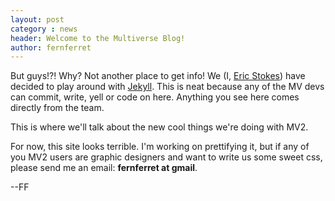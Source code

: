 ```yaml
---
layout: post
category : news
header: Welcome to the Multiverse Blog!
author: fernferret
---
```


But guys!?! Why? Not another place to get info! We (I, [Eric Stokes](https://github.com/fernferret)) have decided to play around with [Jekyll](https://github.com/mojombo/jekyll). This is neat because any of the MV devs can commit, write, yell or code on here. Anything you see here comes directly from the team.

This is where we'll talk about the new cool things we're doing with MV2.

For now, this site looks terrible. I'm working on prettifying it, but if any of you MV2 users are graphic designers and want to write us some sweet css, please send me an email: **fernferret at gmail**.

--FF